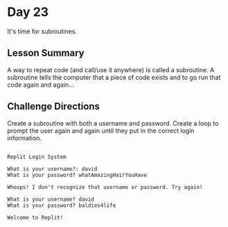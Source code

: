 # Day 23
It's time for subroutines.

## Lesson Summary
A way to repeat code (and call/use it anywhere) is called a subroutine. A subroutine tells the computer that a piece of code exists and to go run that code again and again...

## Challenge Directions
Create a subroutine with both a username and password.
Create a loop to prompt the user again and again until they put in the correct login information.
```

Replit Login System

What is your username?: david
What is your password? whatAmazingHairYouHave

Whoops! I don't recognize that username or password. Try again!

What is your username? david
What is your password? baldies4life

Welcome to Replit!
```
